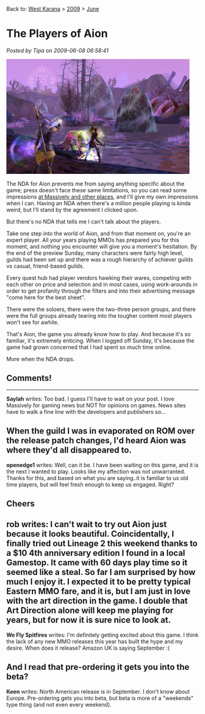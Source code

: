 Back to: [West Karana](/posts/westkarana.md) > [2009](/posts/2009/westkarana.md) > [June](./westkarana.md)
# The Players of Aion

*Posted by Tipa on 2009-06-08 06:58:41*

![7_7small](../../../uploads/2009/06/7_7small.jpg "7_7small")

The NDA for Aion prevents me from saying anything specific about the game; press doesn't face these same limitations, so you can read some impressions [at Massively and other places](http://www.massively.com/2009/06/07/hands-on-with-the-aion-beta-becoming-a-daeva/), and I'll give my own impressions when I can. Having an NDA when there's a million people playing is kinda weird, but I'll stand by the agreement I clicked upon.

But there's no NDA that tells me I can't talk about the players.

Take one step into the world of Aion, and from that moment on, you're an expert player. All your years playing MMOs has prepared you for this moment, and nothing you encounter will give you a moment's hesitation. By the end of the preview Sunday, many characters were fairly high level, guilds had been set up and there was a rough hierarchy of achiever guilds vs casual, friend-based guilds.

Every quest hub had player vendors hawking their wares, competing with each other on price and selection and in most cases, using work-arounds in order to get profanity through the filters and into their advertising message "come here for the best sheet".

There were the soloers, there were the two-three person groups, and there were the full groups already tearing into the tougher content most players won't see for awhile.

That's Aion, the game you already know how to play. And because it's so familiar, it's extremely enticing. When I logged off Sunday, it's because the game had grown concerned that I had spent so much time online.

More when the NDA drops.

## Comments!
---
**Saylah** writes: Too bad. I guess I'll have to wait on your post. I love Massively for gaming news but NOT for opinions on games. News sites have to walk a fine line with the developers and publishers so...

When the guild I was in evaporated on ROM over the release patch changes, I'd heard Aion was where they'd all disappeared to.
---
**openedge1** writes: Well, can it be. I have been waiting on this game, and it is the next I wanted to play. Looks like my affection was not unwarranted.
Thanks for this, and based on what you are saying..it is familiar to us old time players, but will feel fresh enough to keep us engaged. Right?

Cheers
---
**rob** writes: I can't wait to try out Aion just because it looks beautiful. Coincidentally, I finally tried out Lineage 2 this weekend thanks to a $10 4th anniversary edition I found in a local Gamestop. It came with 60 days play time so it seemed like a steal. So far I am surprised by how much I enjoy it. I expected it to be pretty typical Eastern MMO fare, and it is, but I am just in love with the art direction in the game. I double that Art Direction alone will keep me playing for years, but for now it is sure nice to look at.
---
**We Fly Spitfires** writes: I'm definitely getting excited about this game. I think the lack of any new MMO releases this year has built the hype and my desire. When does it release? Amazon UK is saying September :(

And I read that pre-ordering it gets you into the beta?
---
**Keen** writes: North American release is in September. I don't know about Europe. Pre-ordering gets you into beta, but beta is more of a "weekends" type thing (and not even every weekend).
